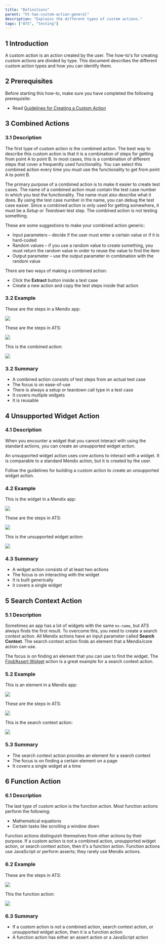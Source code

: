 ```yaml
---
title: "Definitions"
parent: "ht-two-custom-action-general"
description: "Explains the different types of custom actions."
tags: ["ATS", "testing"]
---
```


## 1 Introduction

A custom action is an action created by the user. The how-to's for creating custom actions are divided by type. This document describes the different custom action types and how you can identify them.

## 2 Prerequisites

Before starting this how-to, make sure you have completed the following prerequisite:

* Read [Guidelines for Creating a Custom Action](ht-two-guidelines-custom-action)

## 3 Combined Actions

### 3.1 Description

The first type of custom action is the combined action. The best way to describe this custom action is that it is a combination of steps for getting from point A to point B. In most cases, this is a combination of different steps that cover a frequently used functionality. You can select this combined action every time you must use the functionality to get from point A to point B.

The primary purpose of a combined action is to make it easier to create test cases. The name of a combined action must contain the test case number in which you test the functionality. The name must also describe what it does. By using the test case number in the name, you can debug the test case easier. Since a combined action is only used for getting somewhere, it must be a *Setup* or *Teardown* test step. The combined action is not testing something.

These are some suggestions to make your combined action generic:

* Input parameters – decide if the user must enter a certain value or if it is hard-coded
* Random values – if you use a random value to create something, you must return the random value in order to reuse the value to find the item
* Output parameter – use the output parameter in combination with the random value

There are two ways of making a combined action:

* Click the **Extract** button inside a test case
* Create a new action and copy the test steps inside that action

### 3.2 Example

These are the steps in a Mendix app:

![](attachments/ht-two-custom-action-general/ht-two-general-definition/combined-action-app-steps.png)

These are the steps in ATS:

![](attachments/ht-two-custom-action-general/ht-two-general-definition/combined-action-ats-steps.png)

This is the combined action:

![](attachments/ht-two-custom-action-general/ht-two-general-definition/combined-action-ats-newexpense-action.png)

### 3.2 Summary

* A combined action consists of test steps from an actual test case
* The focus is on ease-of-use
* There is always a setup or teardown call type in a test case
* It covers multiple widgets
* It is reusable
 
## 4 Unsupported Widget Action

### 4.1 Description

When you encounter a widget that you cannot interact with using the standard actions, you can create an unsupported widget action.

An unsupported widget action uses core actions to interact with a widget. It is comparable to a standard Mendix action, but it is created by the user.

Follow the guidelines for building a custom action to create an unsupported widget action.

### 4.2 Example

This is the widget in a Mendix app:

![](attachments/ht-two-custom-action-general/ht-two-general-definition/unsupported-widget-action-app-widget.png)

These are the steps in ATS:

![](attachments/ht-two-custom-action-general/ht-two-general-definition/unsupported-widget-action-ats-steps.png)

This is the unsupported widget action:

![](attachments/ht-two-custom-action-general/ht-two-general-definition/unsupported-widget-action-ats-switch-action.png)

### 4.3 Summary

* A widget action consists of at least two actions
* The focus is on interacting with the widget
* It is built generically
* it covers a single widget

## 5 Search Context Action

### 5.1 Description

Sometimes an app has a lot of widgets with the same `mx-name`, but ATS always finds the first result. To overcome this, you need to create a search context action. All Mendix actions have an input parameter called **Search Context**. The search context action finds an element that a Mendix/core action can use.

The focus is on finding an element that you can use to find the widget. The [Find/Assert Widget](rg-one-findassert-widget) action is a great example for a search context action.

### 5.2 Example

This is an element in a Mendix app:

![](attachments/ht-two-custom-action-general/ht-two-general-definition/searchcontext-action-listview-app.png)

These are the steps in ATS:

![](attachments/ht-two-custom-action-general/ht-two-general-definition/searchcontext-action-listview-ats-steps.png)

This is the search context action:

![](attachments/ht-two-custom-action-general/ht-two-general-definition/searchcontext-action-listview-ats-searchcontext-action.png)

### 5.3 Summary

* The search context action provides an element for a search context
* The focus is on finding a certain element on a page
* It covers a single widget at a time

## 6 Function Action

### 6.1 Description

The last type of custom action is the function action. Most function actions perform the following:

* Mathematical equations
* Certain tasks like scrolling a window down

Function actions distinguish themselves from other actions by their purpose. If a custom action is not a combined action, unsupported widget action, or search context action, then it's a function action. Function actions use JavaScript or perform asserts; they rarely use Mendix actions.

### 6.2 Example

These are the steps in ATS:

![](attachments/ht-two-custom-action-general/ht-two-general-definition/function-action-ats-teststeps.png)

This the function action:

![](attachments/ht-two-custom-action-general/ht-two-general-definition/function-action-ats-function-action.png)

### 6.3 Summary

* If a custom action is not a combined action, search context action, or unsupported widget action, then it is a function action
* A function action has either an assert action or a JavaScript action
